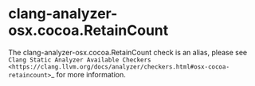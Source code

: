 clang-analyzer-osx.cocoa.RetainCount
====================================

The clang-analyzer-osx.cocoa.RetainCount check is an alias, please see
`Clang Static Analyzer Available Checkers <https://clang.llvm.org/docs/analyzer/checkers.html#osx-cocoa-retaincount>`\_
for more information.
